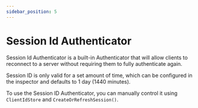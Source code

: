 ```yaml
---
sidebar_position: 5
---
```

# Session Id Authenticator

Session Id Authenticator is a built-in Authenticator that will allow clients to reconnect to a server without requiring them to fully authenticate again.

Session ID is only valid for a set amount of time, which can be configured in the inspector and defaults to 1 day (1440 minutes).

To use the Session ID Authenticator, you can manually control it using `ClientIdStore` and `CreateOrRefreshSession()`.



